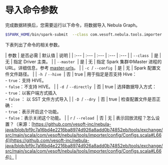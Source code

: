 # 导入命令参数

完成数据转换后，您需要运行以下命令，将数据导入 Nebula Graph。

```bash
$SPARK_HOME/bin/spark-submit  --class com.vesoft.nebula.tools.importer.Exchange --master "local[10]" target/exchange-1.0.1.jar -c /path/to/conf/application.conf
```

下表列出了命令的相关参数。

| 参数 | 是否必需 | 默认值 | 说明 |
| :--- | :--- | :--- | :--- | :--- |
| `--class`  | 是 | 无 | 指定 Driver 主类。 |
| `--master`  | 是 | 无 | 指定 Spark 集群中Master 进程的 URL。详细信息，参考 [master-urls](https://spark.apache.org/docs/latest/submitting-applications.html#master-urls "点击前往 Apache Spark 文档")。 |
| `-c`  / `--config`  | 是 | 无 | Spark 配置文件文件路径。 |
| `-h`  / `--hive`  | 否 | true | 用于指定是否支持 Hive：<br />- `true`：支持 HIVE。<br />- `false`：不支持 HIVE。 |
| `-d`  / `--directly`  | 否 | true | 选择数据导入方式：<br />- `true`：以客户端方式插入 <br />- `false` ： 以 SST 文件方式导入 |
| `-D`  / `--dry`  | 否 | true | 检查配置文件是否正确：<br />- `true`：表示开启这个功能。<br />- `false`：表示关闭这个功能。 |
| `r` / `--reload`  | 否 | 无 | 表示回放流程？怎么设置？（来源：[https://github.com/vesoft-inc/nebula-java/blob/bf9c7a16bd4e2216ba8974d926a8add0b74852eb/tools/exchange/src/main/scala/com/vesoft/nebula/tools/importer/config/Configs.scala#L664](https://github.com/vesoft-inc/nebula-java/blob/bf9c7a16bd4e2216ba8974d926a8add0b74852eb/tools/exchange/src/main/scala/com/vesoft/nebula/tools/importer/config/Configs.scala#L664)） |
